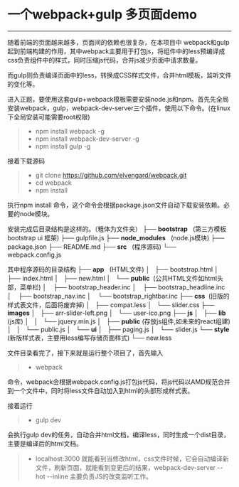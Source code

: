 ﻿# 一个webpack+gulp 多页面demo


---

随着前端的页面越来越多，页面间的依赖也很复杂，在本项目中 webpack和gulp起到前端构建的作用，其中webpack主要用于打包js，将组件中的less预编译成css负责组件中的样式，同时压缩js代码，合并js减少页面中请求数量。

而gulp则负责编译页面中的less，转换成CSS样式文件，合并html模板，监听文件的变化等。

进入正题，要使用这套gulp+webpack模板需要安装node.js和npm。首先先全局安装webpack，gulp，webpack-dev-server三个插件，使用以下命令。(在linux下全局安装可能需要root权限)

> * npm install webpack -g
> * npm install webpack-dev-server -g
> * npm install gulp -g

接着下载源码
> * git clone https://github.com/elvengard/webpack.git
> * cd webpack
> * npm install

执行npm install 命令，这个命令会根据package.json文件自动下载安装依赖。必要的node模块。

安装完成后目录结构是这样的。（粗体为文件夹）
├── **bootstrap** &nbsp;&nbsp;(第三方模板bootstrap ui 框架)
├── gulpfile.js
├── **node_modules** &nbsp;&nbsp;(node.js模块)
├── package.json
├── README.md
├── **src** &nbsp;&nbsp;(程序源码)
└── webpack.config.js

其中程序源码的目录结构
├── **app** &nbsp;&nbsp;(HTML文件)
│   ├── bootstrap.html
│   ├── index.html
│   ├── new.html
│   └── **public**&nbsp;&nbsp;(公共HTML文件如html头部，菜单栏)
│   &nbsp;├── bootstrap_header.inc
│   &nbsp;├── bootstrap_headline.inc
│   &nbsp;├── bootstrap_nav.inc
│   &nbsp;└── bootstrap_rightbar.inc
├── **css**&nbsp;&nbsp;(旧版的样式表文件，后面将废弃掉)
│   ├── compat.less
│   └── slider.css
├── **images**
│   ├── arr-slider-left.png
│   └── user-ico.png
├── **js** 
│   ├── **lib** (js库)
│   │   └── jquery.min.js
│   ├── **public** (存放js组件,如未来的react组建)
│   │   └── public.js
│   └── **ui**
│       ├── paging.js
│       └── slider.js
└── **style** (新版样式表，主要用less编写存储页面样式)
    └── new.less
    
    
文件目录看完了，接下来就是运行整个项目了，首先输入
> * webpack

命令，webpack会根据webpack.config.js打包js代码，将js代码以AMD规范合并到一个文件中，同时将less文件自动加入到html的头部形成样式表。

接着运行
> * gulp dev

会执行gulp dev的任务，自动合并html文档，编译less，同时生成一个dist目录，主要是编译后的html文档。
> * localhost:3000 就能看到当修改html，css文件时候，它会自动编译新文件，刷新页面，就能看到变更后的结果，webpack-dev-server --hot --inline 主要负责JS的改变监听工作。
